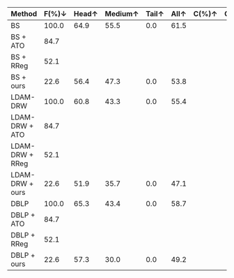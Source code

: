 | Method                          | F(%)↓ | Head↑ | Medium↑ | Tail↑ | All↑ | C(%)↑ | C/F↑ |
|---------------------------------|-------|-------|---------|-------|------|-------|------|
| BS                              | 100.0 |  64.9 |  55.5   |  0.0  | 61.5 |
| BS + ATO                        |  84.7 |              |             |              |            |
| BS + RReg                       |  52.1              |              |             |              |            |
| BS + ours                       |  22.6 |  56.4 |  47.3   |  0.0  | 53.8 |
| LDAM-DRW                        | 100.0 |  60.8 |  43.3   |  0.0  | 55.4 |
| LDAM-DRW + ATO                  |  84.7 |       |             |              |            |
| LDAM-DRW + RReg                 |  52.1             |                |              |             |              |            |
| LDAM-DRW + ours                 |  22.6 |  51.9 |  35.7   |  0.0  | 47.1 |
| DBLP                            | 100.0 |  65.3 |  43.4   |  0.0  | 58.7 |
| DBLP + ATO                      |  84.7              |              |             |              |            |
| DBLP + RReg                     |  52.1              |              |             |              |            |
| DBLP + ours                     |  22.6 |  57.3 |  30.0   |  0.0  | 49.2 |
